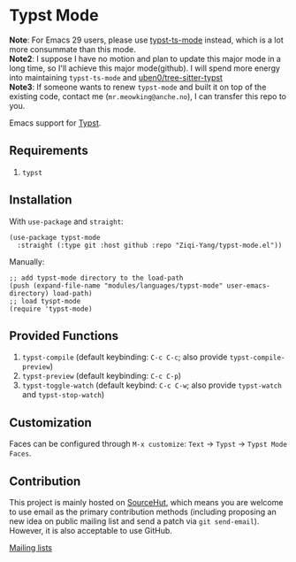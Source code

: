 # Typst Mode

**Note**: For Emacs 29 users, please use [typst-ts-mode](https://git.sr.ht/~meow_king/typst-ts-mode) instead, which is a lot more consummate than this mode.  
**Note2**: I suppose I have no motion and plan to update this major mode in a long time, so I'll achieve 
this major mode(github). I will spend more energy into maintaining `typst-ts-mode` and [uben0/tree-sitter-typst](https://github.com/uben0/tree-sitter-typst)  
**Note3**: If someone wants to renew `typst-mode` and built it on top of the existing code, contact me (`mr.meowking@anche.no`), I can transfer this repo to you.

Emacs support for [Typst](https://github.com/typst/typst). 

## Requirements
1. `typst`

## Installation

With `use-package` and `straight`:

``` emacs-lisp
(use-package typst-mode
  :straight (:type git :host github :repo "Ziqi-Yang/typst-mode.el"))
```
Manually:

``` emacs-lisp
;; add typst-mode directory to the load-path
(push (expand-file-name "modules/languages/typst-mode" user-emacs-directory) load-path)
;; load tyspt-mode
(require 'typst-mode)
```

## Provided Functions
1. `typst-compile` (default keybinding: `C-c C-c`; also provide `typst-compile-preview`)
2. `typst-preview` (default keybinding: `C-c C-p`)
3. `typst-toggle-watch` (default keybind: `C-c C-w`; also provide `typst-watch` and `typst-stop-watch`)

## Customization

Faces can be configured through `M-x customize`: `Text` -> `Typst` -> `Typst Mode Faces`.

## Contribution

This project is mainly hosted on [SourceHut](https://sr.ht/~meow_king/typst-mode/), which means you are welcome to use email as the primary contribution methods (including proposing an new idea on public mailing list and send a patch via `git send-email`). However, it is also acceptable to use GitHub.   

[Mailing lists](https://sr.ht/~meow_king/typst-mode/lists)
